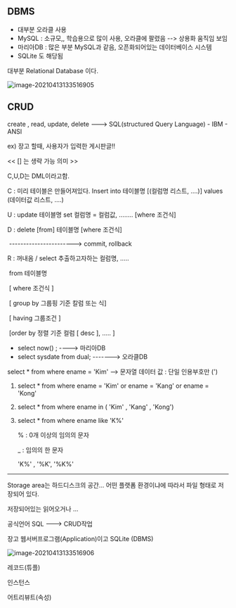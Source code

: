 ## DBMS

- 대부분 오라클 사용
- MySQL :  소규모,, 학습용으로 많이 사용,    오라클에 팔렸음 --> 상용화 움직임 보임
- 마리아DB : 많은 부분 MySQL과 같음, 오픈화되어있는 데이터베이스 시스템
- SQLite 도 해당됨

대부분 Relational Database 이다.

![image-20210413133516905](C:/jsj/DBMS/images/image1.png)

##  CRUD

create , read, update, delete  ---> SQL(structured Query Language) - IBM - ANSI

ex) 장고 할때, 사용자가 입력한 게시판글!!



 << [] 는 생략 가능 의미 >>

C,U,D는 DML이라고함.

C : 미리 테이블은 만들어져있다.  Insert into 테이블명 [(컬럼명 리스트, ....)] values (데이터값 리스트, ....)

U : update 테이블명 set 컬럼명 = 컬럼값, ........  [where 조건식]

D : delete [from] 테이블명   [where 조건식]

​			-----------------------> commit, rollback

R :  꺼내옴   /   select 추출하고자하는 컬럼명, ..... 

​						 from  테이블명

​						[ where 조건식 ]

​						[ group by 그룹핑 기준 칼럼 또는 식]

​						[ having 그룹조건 ]

​						[order by 정렬 기준 컬럼 [ desc ], ..... ]

- select now() ;  ----> 마리아DB
- select sysdate from dual; -------> 오라클DB



select * from where ename = 'Kim' --> 문자열 데이터 값 : 단일 인용부호만 (')



1. select  * from where ename = 'Kim'  or ename = 'Kang' or ename = 'Kong'

2. select  * from where ename in ( 'Kim' , 'Kang' , 'Kong')

3. select  * from where ename like 'K%'

   % : 0개 이상의 임의의 문자

   _ : 임의의 한 문자

   'K%' , '%K', '%K%'

-------------------------------

Storage area는 하드디스크의 공간... 어떤 플랫폼 환경이냐에 따라서 파일 형태로 저장되어 있다.

저장되어있는 읽어오거나 ...



공식언어 SQL ---> CRUD작업



장고 웹서버프로그램(Application)이고 SQLite (DBMS)



![image-20210413133516906](C:/jsj/DBMS/images/image2.png)

레코드(튜플)

인스턴스

어트리뷰트(속성)